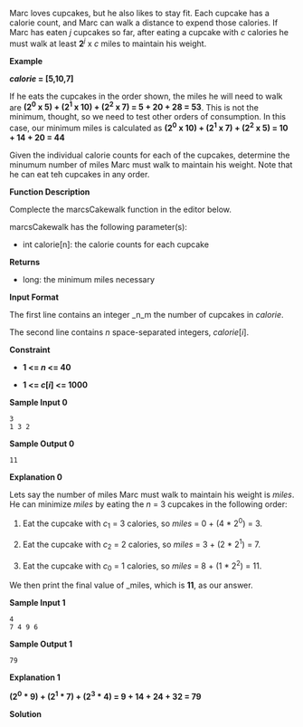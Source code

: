 Marc loves cupcakes, but he also likes to stay fit. Each cupcake has a calorie count, and Marc can walk a distance to expend those calories. If Marc has eaten _j_ cupcakes so far, after eating a cupcake with _c_ calories he must walk at least __2__<sup>_j_</sup> x _c_ miles to maintain his weight.

__Example__

___calorie_ = [5,10,7]__

If he eats the cupcakes in the order shown, the miles he will need to walk are __(2<sup>0</sup> x 5) + (2<sup>1</sup> x 10) + (2<sup>2</sup> x 7) = 5 + 20 + 28 = 53__. This is not the minimum, thought, so we need to test other orders of consumption. In this case, our minimum miles is calculated as __(2<sup>0</sup> x 10) + (2<sup>1</sup> x 7) + (2<sup>2</sup> x 5) = 10 + 14 + 20 = 44__

Given the individual calorie counts for each of the cupcakes, determine the minumum number of miles Marc must walk to maintain his weight. Note that he can eat teh cupcakes in any order.

__Function Description__

Complecte the marcsCakewalk function in the editor below.

marcsCakewalk has the following parameter(s):

- int calorie[n]: the calorie counts for each cupcake

__Returns__

- long: the minimum miles necessary

__Input Format__

The first line contains an integer _n_m the number of cupcakes in _calorie_.

The second line contains _n_ space-separated integers, _calorie_[_i_].

__Constraint__

- __1 <= _n_ <= 40__

- __1 <= _c_[_i_] <= 1000__

__Sample Input 0__

```
3
1 3 2
```

__Sample Output 0__

```
11
```

__Explanation 0__

Lets say the number of miles Marc must walk to maintain his weight is _miles_. He can minimize _miles_ by eating the _n_ = 3 cupcakes in the following order:

1. Eat the cupcake with _c_<sub>1</sub> = 3 calories, so _miles_ = 0 + (4 * 2<sup>0</sup>) = 3.

2. Eat the cupcake with _c_<sub>2</sub> = 2 calories, so _miles_ = 3 + (2 * 2<sup>1</sup>) = 7.

3. Eat the cupcake with _c_<sub>0</sub> = 1 calories, so _miles_ = 8 + (1 * 2<sup>2</sup>) = 11.

We then print the final value of _miles, which is __11__, as our answer.

__Sample Input 1__

```
4
7 4 9 6
```

__Sample Output 1__

```
79
```

__Explanation 1__

__(2<sup>0</sup> * 9) + (2<sup>1</sup> * 7) + (2<sup>3</sup> * 4) = 9 + 14 + 24 + 32 = 79__

__Solution__


